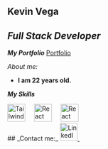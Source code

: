 ## Kevin Vega
<!---->

## _Full Stack Developer_
 
<!---->
_**My Portfolio**_  [Portfolio](https://portfolio-app-nine-lovat.vercel.app/)

_About me:_
* **I am 22 years old.**

_**My Skills**_

<div aling="left">
<img src="https://upload.wikimedia.org/wikipedia/commons/thumb/d/d5/Tailwind_CSS_Logo.svg/2560px-Tailwind_CSS_Logo.svg.png" alt="Tailwind CSS Logo" height="40">
<img width="12" />
<img src="https://upload.wikimedia.org/wikipedia/commons/thumb/a/a7/React-icon.svg/2300px-React-icon.svg.png" alt="React Logo" height="40">
<img width="12" />
<img src="https://cdn-icons-png.flaticon.com/512/5968/5968322.png" alt="React Logo" height="40">
<img width="12" />
</div>
##
_Contact me:_ 
<a href="https://www.linkedin.com/in/kevin-jos%C3%A9-vega-navas-462aa1259/">
 <img src="https://i.pinimg.com/originals/30/c4/53/30c453b7f5fbdb09ea0cb42a5dc7a6e5.png" alt="LinkedIn Logo" height="40">
<img width="12" />
</a>



